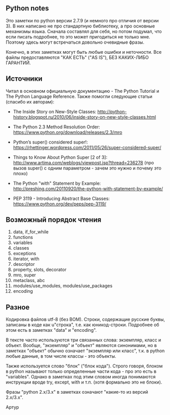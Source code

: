 Python notes
------------

Это заметки по python версии 2.7.9 (и немного про отличия от версии 3). 
В них написано не про стандартную библиотеку, а про основные механизмы языка. 
Сначала составлял для себя, но потом подумал, что если писать подробнее, то 
это может пригодиться не только мне. Поэтому здесь могут встречаться довольно 
очевидные фразы. 

Конечно, в этих заметках могут быть любые ошибки и неточности. Все файлы 
предоставляются "КАК ЕСТЬ" ("AS IS"), БЕЗ КАКИХ-ЛИБО ГАРАНТИЙ.


Источники
---------

Читал в основном официальную документацию - The Python Tutorial и The Python 
Language Reference. Также помогли следующие статьи (спасибо их авторам):

- The Inside Story on New-Style Classes:
  http://python-history.blogspot.ru/2010/06/inside-story-on-new-style-classes.html

- The Python 2.3 Method Resolution Order:
  https://www.python.org/download/releases/2.3/mro

- Python’s super() considered super!:
  https://rhettinger.wordpress.com/2011/05/26/super-considered-super/
 
- Things to Know About Python Super [2 of 3]:
  http://www.artima.com/weblogs/viewpost.jsp?thread=236278
  (про вызов super() с одним параметром - зачем это нужно и почему это плохо)

- The Python "with" Statement by Example:
  http://preshing.com/20110920/the-python-with-statement-by-example/

- PEP 3119 - Introducing Abstract Base Classes:
  https://www.python.org/dev/peps/pep-3119/

 
Возможный порядок чтения
------------------------

1. data, if_for_while
2. functions
3. variables
4. classes
5. exceptions
6. iterator, with
7. descriptor
8. property, slots, decorator
9. mro, super
10. metaclass, abc
11. modules/use_modules, modules/use_packages
12. encoding


Разное
------

Кодировка файлов utf-8 (без BOM). Строки, содержащие русские буквы, записаны 
в коде как u"строка", т.е. как юникод-строки. Подробнее об этом есть в 
заметках "data" и "encoding".

В тексте часто используются три связанных слова: экземпляр, класс и объект. 
Вообще, "экземпляр" и "объект" являются синонимами, но в заметках "объект" 
обычно означает "экземпляр или класс", т.к. в python любые данные, в том числе 
классы - это объекты.

Также используется слово "блок" ("блок кода"). Строго говоря, блоком в python 
называют только определенные части кода - про это есть в "variables". Однако 
в заметках под этим словом иногда понимаются инструкции вроде try, except, 
with и т.п. (хотя формально это не блоки).

Фразы "python 2.x/3.x" в заметках означают "какие-то из версий 2.x/3.x".

Артур
